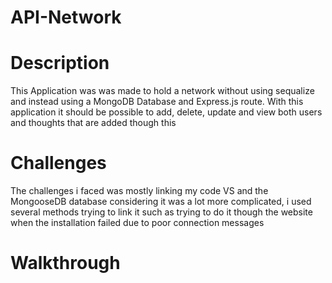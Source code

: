 # API-Network
# Description
This Application was was made to hold a network without using sequalize and instead using a MongoDB Database and Express.js route.
With this application it should be possible to add, delete, update and view both users and thoughts that are added though this 

# Challenges
The challenges i faced was mostly linking my code VS and the MongooseDB database considering it was a lot more complicated, i used several methods trying to link it such as 
trying to do it though the website when the installation failed due to poor connection messages

# Walkthrough

